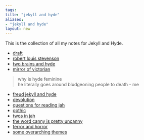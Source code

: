 ```yaml
---
tags: 
title: "jekyll and hyde"
aliases:
- "jekyll and hyde"
layout: new
---
```


This is the collection of all my notes for Jekyll and Hyde.

- [draft](themesJekyllAndHyde.md)
- [robert louis stevenson](rls.md)
- [two brains and hyde](jahTwoBrain.md)
- [mirror of victorian](vicMirror.md)

> why is hyde feminine  
> he literally goes around bludgeoning people to death - me

- [freud jekyll and hyde](jahFreud.md)
- [devolution](devolution.md)
- [questions for reading jah](questions.md)
- [gothic](gothic.md)
- [twos in jah](twoInJah.md)
- [the word canny is pretty uncanny](canny.md)
- [terror and horror](terrorHorror.md)
- [some overarching themes](overThemes.md)

